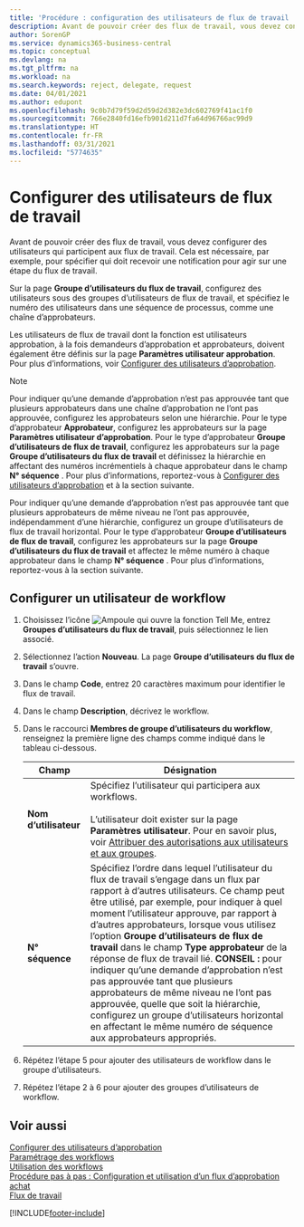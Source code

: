 ```yaml
---
title: 'Procédure : configuration des utilisateurs de flux de travail | Microsoft Docs'
description: Avant de pouvoir créer des flux de travail, vous devez configurer des utilisateurs qui participent aux flux de travail. Cela est nécessaire, par exemple, pour spécifier qui doit recevoir une notification pour agir sur une étape du flux de travail.
author: SorenGP
ms.service: dynamics365-business-central
ms.topic: conceptual
ms.devlang: na
ms.tgt_pltfrm: na
ms.workload: na
ms.search.keywords: reject, delegate, request
ms.date: 04/01/2021
ms.author: edupont
ms.openlocfilehash: 9c0b7d79f59d2d59d2d382e3dc602769f41ac1f0
ms.sourcegitcommit: 766e2840fd16efb901d211d7fa64d96766ac99d9
ms.translationtype: HT
ms.contentlocale: fr-FR
ms.lasthandoff: 03/31/2021
ms.locfileid: "5774635"
---
```

# <a name="set-up-workflow-users"></a>Configurer des utilisateurs de flux de travail

Avant de pouvoir créer des flux de travail, vous devez configurer des utilisateurs qui participent aux flux de travail. Cela est nécessaire, par exemple, pour spécifier qui doit recevoir une notification pour agir sur une étape du flux de travail.  

Sur la page **Groupe d’utilisateurs du flux de travail**, configurez des utilisateurs sous des groupes d’utilisateurs de flux de travail, et spécifiez le numéro des utilisateurs dans une séquence de processus, comme une chaîne d’approbateurs.  

Les utilisateurs de flux de travail dont la fonction est utilisateurs approbation, à la fois demandeurs d’approbation et approbateurs, doivent également être définis sur la page **Paramètres utilisateur approbation**. Pour plus d’informations, voir [Configurer des utilisateurs d’approbation](across-how-to-set-up-approval-users.md).  

> [!NOTE]  
> Pour indiquer qu’une demande d’approbation n’est pas approuvée tant que plusieurs approbateurs dans une chaîne d’approbation ne l’ont pas approuvée, configurez les approbateurs selon une hiérarchie. Pour le type d’approbateur **Approbateur**, configurez les approbateurs sur la page **Paramètres utilisateur d’approbation**. Pour le type d’approbateur **Groupe d’utilisateurs de flux de travail**, configurez les approbateurs sur la page **Groupe d’utilisateurs du flux de travail** et définissez la hiérarchie en affectant des numéros incrémentiels à chaque approbateur dans le champ **N° séquence** . Pour plus d’informations, reportez-vous à [Configurer des utilisateurs d’approbation](across-how-to-set-up-approval-users.md) et à la section suivante.  
>
> Pour indiquer qu’une demande d’approbation n’est pas approuvée tant que plusieurs approbateurs de même niveau ne l’ont pas approuvée, indépendamment d’une hiérarchie, configurez un groupe d’utilisateurs de flux de travail horizontal. Pour le type d’approbateur **Groupe d’utilisateurs de flux de travail**, configurez les approbateurs sur la page **Groupe d’utilisateurs du flux de travail** et affectez le même numéro à chaque approbateur dans le champ **N° séquence** . Pour plus d’informations, reportez-vous à la section suivante.  

## <a name="to-set-up-a-workflow-user"></a>Configurer un utilisateur de workflow

1. Choisissez l’icône ![Ampoule qui ouvre la fonction Tell Me](media/ui-search/search_small.png "Dites-moi ce que vous voulez faire"), entrez **Groupes d’utilisateurs du flux de travail**, puis sélectionnez le lien associé.  
2. Sélectionnez l’action **Nouveau**. La page **Groupe d’utilisateurs du flux de travail** s’ouvre.  
3. Dans le champ **Code**, entrez 20 caractères maximum pour identifier le flux de travail.  
4. Dans le champ **Description**, décrivez le workflow.  
5. Dans le raccourci **Membres de groupe d’utilisateurs du workflow**, renseignez la première ligne des champs comme indiqué dans le tableau ci-dessous.  

    |Champ|Désignation|  
    |---------------------------------|---------------------------------------|  
    |**Nom d’utilisateur**|Spécifiez l’utilisateur qui participera aux workflows.<br /><br /> L’utilisateur doit exister sur la page **Paramètres utilisateur**. Pour en savoir plus, voir [Attribuer des autorisations aux utilisateurs et aux groupes](ui-define-granular-permissions.md).|  
    |**N° séquence**|Spécifiez l’ordre dans lequel l’utilisateur du flux de travail s’engage dans un flux par rapport à d’autres utilisateurs. Ce champ peut être utilisé, par exemple, pour indiquer à quel moment l’utilisateur approuve, par rapport à d’autres approbateurs, lorsque vous utilisez l’option **Groupe d’utilisateurs de flux de travail** dans le champ **Type approbateur** de la réponse de flux de travail lié. **CONSEIL :**  pour indiquer qu’une demande d’approbation n’est pas approuvée tant que plusieurs approbateurs de même niveau ne l’ont pas approuvée, quelle que soit la hiérarchie, configurez un groupe d’utilisateurs horizontal en affectant le même numéro de séquence aux approbateurs appropriés.|  
6. Répétez l’étape 5 pour ajouter des utilisateurs de workflow dans le groupe d’utilisateurs.  
7. Répétez l’étape 2 à 6 pour ajouter des groupes d’utilisateurs de workflow.  

## <a name="see-also"></a>Voir aussi

[Configurer des utilisateurs d’approbation](across-how-to-set-up-approval-users.md)  
[Paramétrage des workflows](across-set-up-workflows.md)  
[Utilisation des workflows](across-use-workflows.md)  
[Procédure pas à pas : Configuration et utilisation d’un flux d’approbation achat](walkthrough-setting-up-and-using-a-purchase-approval-workflow.md)  
[Flux de travail](across-workflow.md)  


[!INCLUDE[footer-include](includes/footer-banner.md)]